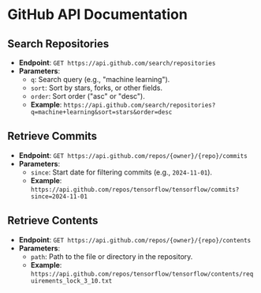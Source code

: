 # GitHub API Documentation

## Search Repositories
- **Endpoint**: `GET https://api.github.com/search/repositories`
- **Parameters**:
  - `q`: Search query (e.g., "machine learning").
  - `sort`: Sort by stars, forks, or other fields.
  - `order`: Sort order ("asc" or "desc").
  - **Example**: `https://api.github.com/search/repositories?q=machine+learning&sort=stars&order=desc`

## Retrieve Commits
- **Endpoint**: `GET https://api.github.com/repos/{owner}/{repo}/commits`
- **Parameters**:
  - `since`: Start date for filtering commits (e.g., `2024-11-01`).
  - **Example**: `https://api.github.com/repos/tensorflow/tensorflow/commits?since=2024-11-01`

## Retrieve Contents
- **Endpoint**: `GET https://api.github.com/repos/{owner}/{repo}/contents`
- **Parameters**:
  - `path`: Path to the file or directory in the repository.
  - **Example**: `https://api.github.com/repos/tensorflow/tensorflow/contents/requirements_lock_3_10.txt`

